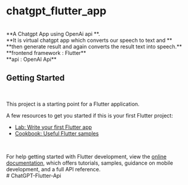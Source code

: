# chatgpt_flutter_app
<br>
**A Chatgpt App using OpenAi api **.
<br>
**It is virtual chatgpt app which converts our speech to text and **
<br>
**then generate result and again converts the result text into speech.**

<br>
**frontend framework : Flutter**
<br>
**api : OpenAI Api**
<br>


## Getting Started
<br>

This project is a starting point for a Flutter application.
<br>

A few resources to get you started if this is your first Flutter project:
<br>

- [Lab: Write your first Flutter app](https://docs.flutter.dev/get-started/codelab)
- [Cookbook: Useful Flutter samples](https://docs.flutter.dev/cookbook)
<br>

For help getting started with Flutter development, view the
[online documentation](https://docs.flutter.dev/), which offers tutorials,
samples, guidance on mobile development, and a full API reference.
<br>
#   C h a t G P T - F l u t t e r - A p i 
 
 
